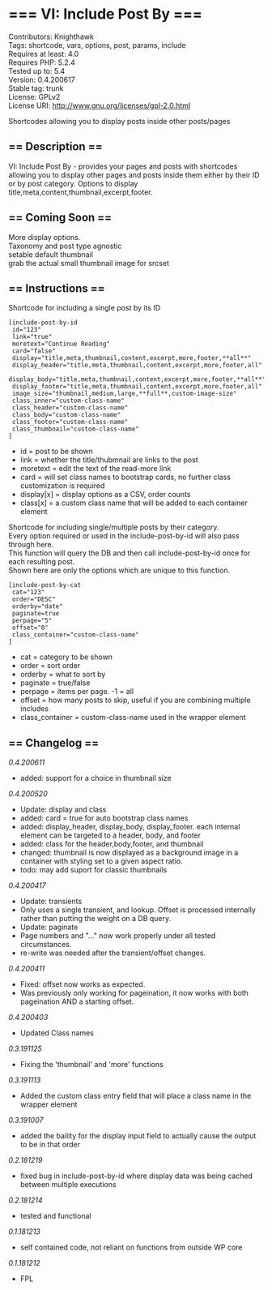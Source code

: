 # === VI: Include Post By ===
Contributors: Knighthawk<br>
Tags: shortcode, vars, options, post, params, include<br>
Requires at least: 4.0<br>
Requires PHP: 5.2.4<br>
Tested up to: 5.4<br>
Version: 0.4.200617<br>
Stable tag: trunk<br>
License: GPLv2<br>
License URI: http://www.gnu.org/licenses/gpl-2.0.html<br>

Shortcodes allowing you to display posts inside other posts/pages

## == Description ==

VI: Include Post By - provides your pages and posts with shortcodes allowing you to display other pages and posts inside them either by their ID or by post category. Options to display title,meta,content,thumbnail,excerpt,footer.

## == Coming Soon ==

More display options.<br>
Taxonomy and post type agnostic<br>
setable default thumbnail<br>
grab the actual small thumbnail image for srcset<br>


## == Instructions ==
Shortcode for including a single post by its ID

    [include-post-by-id
     id="123"
     link="true"
     moretext="Continue Reading"
     card="false"
     display="title,meta,thumbnail,content,excerpt,more,footer,**all**"
     display_header="title,meta,thumbnail,content,excerpt,more,footer,all"
     display_body="title,meta,thumbnail,content,excerpt,more,footer,**all**"
     display_footer="title,meta,thumbnail,content,excerpt,more,footer,all"
     image_size="thumbnail,medium,large,**full**,custom-image-size"
     class_inner="custom-class-name"
     class_header="custom-class-name"
     class_body="custom-class-name"
     class_footer="custom-class-name"
     class_thumbnail="custom-class-name"
    ]

* id = post to be shown
* link = whether the title/thubmnail are links to the post
* moretext = edit the text of the read-more link
* card = will set class names to bootstrap cards, no further class customization is required
* display[x] = display options as a CSV, order counts
* class[x] = a custom class name that will be added to each container element


Shortcode for including single/multiple posts by their category.<br>
Every option required or used in the include-post-by-id will also pass through here.<br>
This function will query the DB and then call include-post-by-id once for each resulting post.<br>
Shown here are only the options which are unique to this function.<br>

    [include-post-by-cat
     cat="123"
     order="DESC"
     orderby="date"
     paginate=true
     perpage="5"
     offset="0"
     class_container="custom-class-name"
    ]

* cat = category to be shown
* order = sort order
* orderby = what to sort by
* paginate = true/false
* perpage = items per page. -1 = all
* offset = how many posts to skip, useful if you are combining multiple includes
* class_container = custom-class-name used in the wrapper element


## == Changelog ==

*0.4.200611*
* added: support for a choice in thumbnail size

*0.4.200520*
* Update: display and class
* added: card = true for auto bootstrap class names
* added: display_header, display_body, display_footer. each internal element can be targeted to a header, body, and footer
* added: class for the header,body,footer, and thumbnail
* changed: thumbnail is now displayed as a background image in a container with styling set to a given aspect ratio.
* todo: may add suport for classic thumbnails

*0.4.200417*
* Update: transients
* Only uses a single transient, and lookup. Offset is processed internally rather than putting the weight on a DB query.
* Update: paginate
* Page numbers and "..." now work properly under all tested circumstances.
* re-write was needed after the transient/offset changes.

*0.4.200411*
* Fixed: offset now works as expected.
* Was previously only working for pageination, it now works with both pageination AND a starting offset.


*0.4.200403*
* Updated Class names

*0.3.191125*
* Fixing the 'thumbnail' and 'more' functions

*0.3.191113*
* Added the custom class entry field that will place a class name in the wrapper element

*0.3.191007*
* added the baility for the display input field to actually cause the output to be in that order

*0.2.181219*
* fixed bug in include-post-by-id where display data was being cached between multiple executions

*0.2.181214*
* tested and functional

*0.1.181213*
* self contained code, not reliant on functions from outside WP core

*0.1.181212*
* FPL

